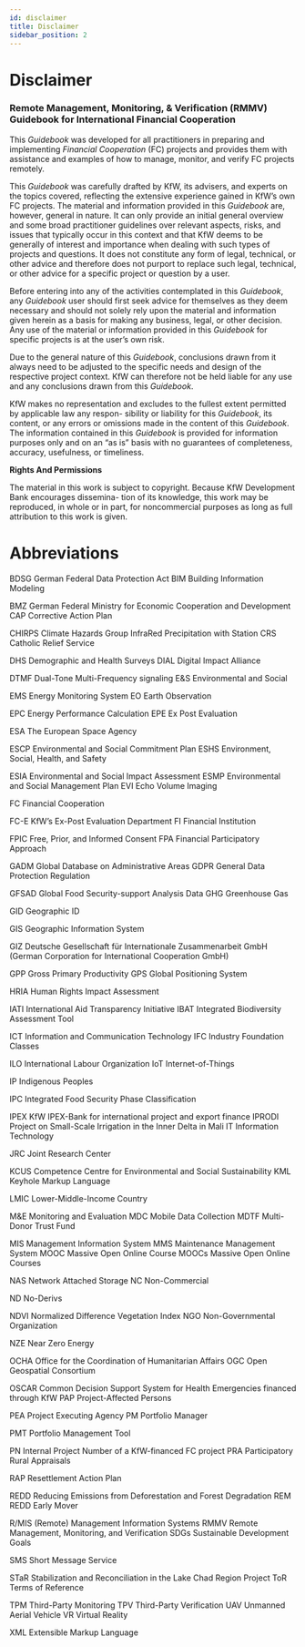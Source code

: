 ```yaml
---
id: disclaimer
title: Disclaimer
sidebar_position: 2
---
```


# Disclaimer

### Remote Management, Monitoring, & Verification (RMMV) Guidebook for International Financial Cooperation
This _Guidebook_ was developed for all practitioners in preparing and implementing _Financial Cooperation_ (FC) projects and provides them with assistance and examples of how to manage, monitor, and verify FC projects remotely.

This _Guidebook_ was carefully drafted by KfW, its advisers, and experts on the topics covered, reflecting the extensive experience gained in KfW’s own FC projects. The material and information provided in this _Guidebook_ are, however, general in nature. It can only provide an initial general overview and some broad practitioner guidelines over relevant aspects, risks, and issues that typically occur in this context and that KfW deems to be generally of interest and importance when dealing with such types of projects and questions. It does not constitute any form of legal, technical, or other advice and therefore does not purport to replace such legal, technical, or other advice for a specific project or question by a user.

Before entering into any of the activities contemplated in this _Guidebook_, any _Guidebook_ user should first seek advice for themselves as they deem necessary and should not solely rely upon the material and information given herein as a basis for making any business, legal, or other decision. Any use of the material or information provided in this _Guidebook_ for specific projects is at the user’s own risk.

Due to the general nature of this _Guidebook_, conclusions drawn from it always need to be adjusted to the specific needs and design of the respective project context. KfW can therefore not be held liable for any use and any conclusions drawn from this _Guidebook_.

KfW makes no representation and excludes to the fullest extent permitted by applicable law any respon- sibility or liability for this _Guidebook_, its content, or any errors or omissions made in the content of this _Guidebook_. The information contained in this _Guidebook_ is provided for information purposes only and on an “as is” basis with no guarantees of completeness, accuracy, usefulness, or timeliness.

**Rights And Permissions**

The material in this work is subject to copyright. Because KfW Development Bank encourages dissemina- tion of its knowledge, this work may be reproduced, in whole or in part, for noncommercial purposes as long as full attribution to this work is given.


# Abbreviations

BDSG German Federal Data Protection Act BIM Building Information Modeling

BMZ German Federal Ministry for Economic Cooperation and Development CAP Corrective Action Plan

CHIRPS Climate Hazards Group InfraRed Precipitation with Station CRS Catholic Relief Service

DHS Demographic and Health Surveys DIAL Digital Impact Alliance

DTMF Dual-Tone Multi-Frequency signaling E&S Environmental and Social

EMS Energy Monitoring System EO Earth Observation

EPC Energy Performance Calculation EPE Ex Post Evaluation

ESA The European Space Agency

ESCP Environmental and Social Commitment Plan ESHS Environment, Social, Health, and Safety

ESIA Environmental and Social Impact Assessment ESMP Environmental and Social Management Plan EVI Echo Volume Imaging

FC Financial Cooperation

FC-E KfW’s Ex-Post Evaluation Department FI Financial Institution

FPIC Free, Prior, and Informed Consent FPA Financial Participatory Approach

GADM Global Database on Administrative Areas GDPR General Data Protection Regulation

GFSAD Global Food Security-support Analysis Data GHG Greenhouse Gas

GID Geographic ID

GIS Geographic Information System

GIZ Deutsche Gesellschaft für Internationale Zusammenarbeit GmbH (German Corporation for International Cooperation GmbH)

GPP Gross Primary Productivity GPS Global Positioning System

HRIA Human Rights Impact Assessment

IATI International Aid Transparency Initiative IBAT Integrated Biodiversity Assessment Tool

ICT Information and Communication Technology IFC Industry Foundation Classes

ILO International Labour Organization IoT Internet-of-Things

IP Indigenous Peoples

IPC Integrated Food Security Phase Classification

IPEX KfW IPEX-Bank for international project and export finance IPRODI Project on Small-Scale Irrigation in the Inner Delta in Mali IT Information Technology

JRC Joint Research Center

KCUS Competence Centre for Environmental and Social Sustainability KML Keyhole Markup Language

LMIC Lower-Middle-Income Country

M&E Monitoring and Evaluation MDC Mobile Data Collection MDTF Multi-Donor Trust Fund

MIS Management Information System MMS Maintenance Management System MOOC Massive Open Online Course MOOCs Massive Open Online Courses

NAS Network Attached Storage NC Non-Commercial

ND No-Derivs

NDVI Normalized Difference Vegetation Index NGO Non-Governmental Organization

NZE Near Zero Energy

OCHA Office for the Coordination of Humanitarian Affairs OGC Open Geospatial Consortium

OSCAR Common Decision Support System for Health Emergencies financed through KfW PAP Project-Affected Persons

PEA Project Executing Agency PM Portfolio Manager

PMT Portfolio Management Tool

PN Internal Project Number of a KfW-financed FC project PRA Participatory Rural Appraisals

RAP Resettlement Action Plan

REDD Reducing Emissions from Deforestation and Forest Degradation REM REDD Early Mover

R/MIS (Remote) Management Information Systems RMMV Remote Management, Monitoring, and Verification SDGs Sustainable Development Goals

SMS Short Message Service

STaR Stabilization and Reconciliation in the Lake Chad Region Project ToR Terms of Reference

TPM Third-Party Monitoring TPV Third-Party Verification UAV Unmanned Aerial Vehicle VR Virtual Reality

XML Extensible Markup Language


